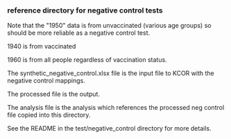 ### reference directory for negative control tests

Note that the "1950" data is from unvaccinated (various age groups) so should be more reliable as a negative control test.

1940 is from vaccinated

1960 is from all people regardless of vaccination status.

The synthetic_negative_control.xlsx file is the input file to KCOR with the negative control mappings.

The processed file is the output.

The analysis file is the analysis which references the processed neg control file copied into this directory.

See the README in the test/negative_control directory for more details.